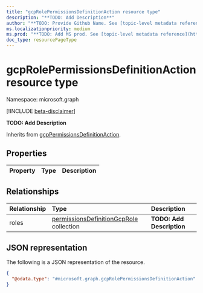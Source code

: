```yaml
---
title: "gcpRolePermissionsDefinitionAction resource type"
description: "**TODO: Add Description**"
author: "**TODO: Provide Github Name. See [topic-level metadata reference](https://aka.ms/msgo?pagePath=Document-APIs/Guidelines/Metadata)**"
ms.localizationpriority: medium
ms.prod: "**TODO: Add MS prod. See [topic-level metadata reference](https://aka.ms/msgo?pagePath=Document-APIs/Guidelines/Metadata)**"
doc_type: resourcePageType
---
```


# gcpRolePermissionsDefinitionAction resource type

Namespace: microsoft.graph

[!INCLUDE [beta-disclaimer](../../includes/beta-disclaimer.md)]

**TODO: Add Description**


Inherits from [gcpPermissionsDefinitionAction](../resources/gcppermissionsdefinitionaction.md).

## Properties
|Property|Type|Description|
|:---|:---|:---|

## Relationships
|Relationship|Type|Description|
|:---|:---|:---|
|roles|[permissionsDefinitionGcpRole](../resources/permissionsdefinitiongcprole.md) collection|**TODO: Add Description**|

## JSON representation
The following is a JSON representation of the resource.
<!-- {
  "blockType": "resource",
  "@odata.type": "microsoft.graph.gcpRolePermissionsDefinitionAction"
}
-->
``` json
{
  "@odata.type": "#microsoft.graph.gcpRolePermissionsDefinitionAction"
}
```

